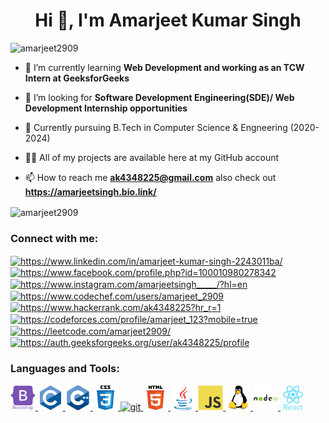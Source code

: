 <h1 align="center">Hi 👋, I'm Amarjeet Kumar Singh</h1>

<p align="left"> <img src="https://komarev.com/ghpvc/?username=amarjeet2909&label=Profile%20views&color=0e75b6&style=flat" alt="amarjeet2909" /> </p>

- 🌱 I’m currently learning **Web Development and working as an TCW Intern at GeeksforGeeks**

- 👯 I’m looking for **Software Development Engineering(SDE)/ Web Development Internship opportunities**

- 🌱 Currently pursuing B.Tech in Computer Science & Engneering (2020-2024)

- 👨‍💻 All of my projects are available here at my GitHub account

- 📫 How to reach me **ak4348225@gmail.com** also check out **https://amarjeetsingh.bio.link/**

<p><img align="center" src="https://github-readme-streak-stats.herokuapp.com/?user=amarjeet2909&" alt="amarjeet2909" /></p>

<h3 align="left">Connect with me:</h3>
<p align="left">
<a href="https://linkedin.com/in/amarjeet-kumar-singh-2243011ba/" target="blank"><img align="center" src="https://raw.githubusercontent.com/rahuldkjain/github-profile-readme-generator/master/src/images/icons/Social/linked-in-alt.svg" alt="https://www.linkedin.com/in/amarjeet-kumar-singh-2243011ba/" height="30" width="40" /></a>
<a href="https://fb.com/profile.php?id=100010980278342" target="blank"><img align="center" src="https://raw.githubusercontent.com/rahuldkjain/github-profile-readme-generator/master/src/images/icons/Social/facebook.svg" alt="https://www.facebook.com/profile.php?id=100010980278342" height="30" width="40" /></a>
<a href="https://instagram.com/amarjeetsingh_____/?hl=en" target="blank"><img align="center" src="https://raw.githubusercontent.com/rahuldkjain/github-profile-readme-generator/master/src/images/icons/Social/instagram.svg" alt="https://www.instagram.com/amarjeetsingh_____/?hl=en" height="30" width="40" /></a>
<a href="https://www.codechef.com/users/amarjeet_2909" target="blank"><img align="center" src="https://cdn.jsdelivr.net/npm/simple-icons@3.1.0/icons/codechef.svg" alt="https://www.codechef.com/users/amarjeet_2909" height="30" width="40" /></a>
<a href="https://www.hackerrank.com/ak4348225?hr_r=1" target="blank"><img align="center" src="https://raw.githubusercontent.com/rahuldkjain/github-profile-readme-generator/master/src/images/icons/Social/hackerrank.svg" alt="https://www.hackerrank.com/ak4348225?hr_r=1" height="30" width="40" /></a>
<a href="https://codeforces.com/profile/amarjeet_123?mobile=true" target="blank"><img align="center" src="https://raw.githubusercontent.com/rahuldkjain/github-profile-readme-generator/master/src/images/icons/Social/codeforces.svg" alt="https://codeforces.com/profile/amarjeet_123?mobile=true" height="30" width="40" /></a>
<a href="https://www.leetcode.com/amarjeet2909/" target="blank"><img align="center" src="https://raw.githubusercontent.com/rahuldkjain/github-profile-readme-generator/master/src/images/icons/Social/leet-code.svg" alt="https://leetcode.com/amarjeet2909/" height="30" width="40" /></a>
<a href="https://auth.geeksforgeeks.org/user/ak4348225/profile" target="blank"><img align="center" src="https://raw.githubusercontent.com/rahuldkjain/github-profile-readme-generator/master/src/images/icons/Social/geeks-for-geeks.svg" alt="https://auth.geeksforgeeks.org/user/ak4348225/profile" height="30" width="40" /></a>
</p>

<h3 align="left">Languages and Tools:</h3>
<p align="left"> <a href="https://getbootstrap.com" target="_blank" rel="noreferrer"> <img src="https://raw.githubusercontent.com/devicons/devicon/master/icons/bootstrap/bootstrap-plain-wordmark.svg" alt="bootstrap" width="40" height="40"/> </a> <a href="https://www.cprogramming.com/" target="_blank" rel="noreferrer"> <img src="https://raw.githubusercontent.com/devicons/devicon/master/icons/c/c-original.svg" alt="c" width="40" height="40"/> </a> <a href="https://www.w3schools.com/cpp/" target="_blank" rel="noreferrer"> <img src="https://raw.githubusercontent.com/devicons/devicon/master/icons/cplusplus/cplusplus-original.svg" alt="cplusplus" width="40" height="40"/> </a> <a href="https://www.w3schools.com/css/" target="_blank" rel="noreferrer"> <img src="https://raw.githubusercontent.com/devicons/devicon/master/icons/css3/css3-original-wordmark.svg" alt="css3" width="40" height="40"/> </a> <a href="https://git-scm.com/" target="_blank" rel="noreferrer"> <img src="https://www.vectorlogo.zone/logos/git-scm/git-scm-icon.svg" alt="git" width="40" height="40"/> </a> <a href="https://www.w3.org/html/" target="_blank" rel="noreferrer"> <img src="https://raw.githubusercontent.com/devicons/devicon/master/icons/html5/html5-original-wordmark.svg" alt="html5" width="40" height="40"/> </a> <a href="https://www.java.com" target="_blank" rel="noreferrer"> <img src="https://raw.githubusercontent.com/devicons/devicon/master/icons/java/java-original.svg" alt="java" width="40" height="40"/> </a> <a href="https://developer.mozilla.org/en-US/docs/Web/JavaScript" target="_blank" rel="noreferrer"> <img src="https://raw.githubusercontent.com/devicons/devicon/master/icons/javascript/javascript-original.svg" alt="javascript" width="40" height="40"/> </a> <a href="https://www.linux.org/" target="_blank" rel="noreferrer"> <img src="https://raw.githubusercontent.com/devicons/devicon/master/icons/linux/linux-original.svg" alt="linux" width="40" height="40"/> </a> <a href="https://nodejs.org" target="_blank" rel="noreferrer"> <img src="https://raw.githubusercontent.com/devicons/devicon/master/icons/nodejs/nodejs-original-wordmark.svg" alt="nodejs" width="40" height="40"/> </a> <a href="https://reactjs.org/" target="_blank" rel="noreferrer"> <img src="https://raw.githubusercontent.com/devicons/devicon/master/icons/react/react-original-wordmark.svg" alt="react" width="40" height="40"/> </a> </p>
